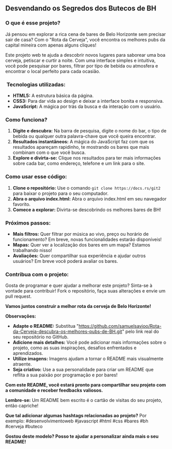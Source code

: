 ##  Desvendando os Segredos dos Butecos de BH

###  **O que é esse projeto?**

Já pensou em explorar a rica cena de bares de Belo Horizonte sem precisar sair de casa? Com o "Rota da Cerveja", você encontra os melhores pubs da capital mineira com apenas alguns cliques! 

Este projeto web te ajuda a descobrir novos lugares para saborear uma boa cerveja, petiscar e curtir a noite. Com uma interface simples e intuitiva, você pode pesquisar por bares, filtrar por tipo de bebida ou atmosfera e encontrar o local perfeito para cada ocasião.

### ️ **Tecnologias utilizadas:**
* **HTML5:** A estrutura básica da página.
* **CSS3:** Para dar vida ao design e deixar a interface bonita e responsiva.
* **JavaScript:** A mágica por trás da busca e da interação com o usuário.

###  **Como funciona?**

1. **Digite e descubra:** Na barra de pesquisa, digite o nome do bar, o tipo de bebida ou qualquer outra palavra-chave que você queira encontrar.
2. **Resultados instantâneos:** A mágica do JavaScript faz com que os resultados apareçam rapidinho, te mostrando os bares que mais combinam com o que você busca.
3. **Explore e divirta-se:** Clique nos resultados para ter mais informações sobre cada bar, como endereço, telefone e um link para o site.

###  **Como usar esse código:**
1. **Clone o repositório:** Use o comando `git clone https://docs.rs/git2` para baixar o projeto para o seu computador.
2. **Abra o arquivo index.html:** Abra o arquivo index.html em seu navegador favorito.
3. **Comece a explorar:** Divirta-se descobrindo os melhores bares de BH!

###  **Próximos passos:**
* **Mais filtros:** Quer filtrar por música ao vivo, preço ou horário de funcionamento? Em breve, novas funcionalidades estarão disponíveis!
* **Mapas:** Quer ver a localização dos bares em um mapa? Estamos trabalhando nisso!
* **Avaliações:** Quer compartilhar sua experiência e ajudar outros usuários? Em breve você poderá avaliar os bares.

###  **Contribua com o projeto:**
Gosta de programar e quer ajudar a melhorar este projeto? Sinta-se à vontade para contribuir! Fork o repositório, faça suas alterações e envie um pull request.

**Vamos juntos construir a melhor rota da cerveja de Belo Horizonte!** 

**Observações:**
* **Adapte o README:** Substitua "https://github.com/samuelsavioo/Rota-da-Cerveja-descubra-os-melhores-pubs-de-BH.git" pelo link real do seu repositório no GitHub.
* **Adicione mais detalhes:** Você pode adicionar mais informações sobre o projeto, como as suas inspirações, desafios enfrentados e aprendizados.
* **Utilize imagens:** Imagens ajudam a tornar o README mais visualmente atraente.
* **Seja criativo:** Use a sua personalidade para criar um README que reflita a sua paixão por programação e por bares!

**Com este README, você estará pronto para compartilhar seu projeto com a comunidade e receber feedbacks valiosos.**

**Lembre-se:** Um README bem escrito é o cartão de visitas do seu projeto, então capriche!

**Que tal adicionar algumas hashtags relacionadas ao projeto?** Por exemplo: #desenvolvimentoweb #javascript #html #css #bares #bh #cerveja #buteco

**Gostou deste modelo? Posso te ajudar a personalizar ainda mais o seu README!**
